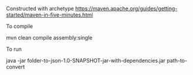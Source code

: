 Constructed with archetype https://maven.apache.org/guides/getting-started/maven-in-five-minutes.html

To compile

mvn clean compile assembly:single

To run

java -jar folder-to-json-1.0-SNAPSHOT-jar-with-dependencies.jar path-to-convert